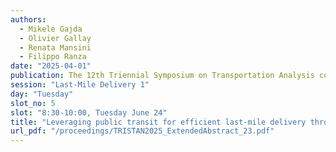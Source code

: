 ```yaml
---
authors:
  - Mikele Gajda
  - Olivier Gallay
  - Renata Mansini
  - Filippo Ranza
date: "2025-04-01"
publication: The 12th Triennial Symposium on Transportation Analysis conference
session: "Last-Mile Delivery 1"
day: "Tuesday"
slot_no: 5
slot: "8:30-10:00, Tuesday June 24"
title: "Leveraging public transit for efficient last-mile delivery through crowdshipping"
url_pdf: "/proceedings/TRISTAN2025_ExtendedAbstract_23.pdf"
---
```

